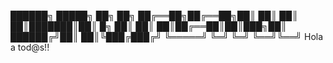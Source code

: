   ██████╗  █████╗ ██╗    ██╗
  ██╔══██╗██╔══██╗██║    ██║
  ██║  ██║███████║██║ █╗ ██║
  ██║  ██║██╔══██║██║███╗██║
  ██████╔╝██║  ██║╚███╔███╔╝
  ╚═════╝ ╚═╝  ╚═╝ ╚══╝╚══╝
Hola a tod@s!!
